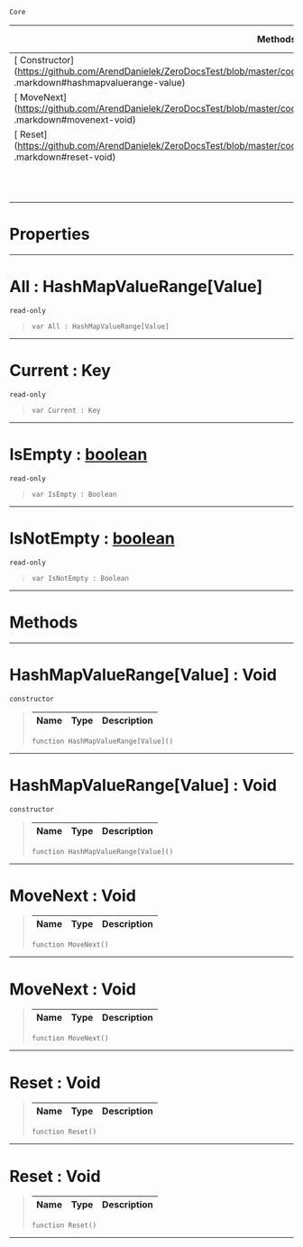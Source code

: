 `Core`

|Methods|Properties|Base Classes|Derived Classes|
|---|---|---|---|
|[ Constructor](https://github.com/ArendDanielek/ZeroDocsTest/blob/master/code_reference/zilch_base_types/hashmapvaluerange_value .markdown#hashmapvaluerange-value)|[ All](https://github.com/ArendDanielek/ZeroDocsTest/blob/master/code_reference/zilch_base_types/hashmapvaluerange_value .markdown#all-zero-engine-document)| | |
|[ MoveNext](https://github.com/ArendDanielek/ZeroDocsTest/blob/master/code_reference/zilch_base_types/hashmapvaluerange_value .markdown#movenext-void)|[ Current](https://github.com/ArendDanielek/ZeroDocsTest/blob/master/code_reference/zilch_base_types/hashmapvaluerange_value .markdown#current-key)| | |
|[ Reset](https://github.com/ArendDanielek/ZeroDocsTest/blob/master/code_reference/zilch_base_types/hashmapvaluerange_value .markdown#reset-void)|[ IsEmpty](https://github.com/ArendDanielek/ZeroDocsTest/blob/master/code_reference/zilch_base_types/hashmapvaluerange_value .markdown#isempty-zero-engine-docu)| | |
| |[ IsNotEmpty](https://github.com/ArendDanielek/ZeroDocsTest/blob/master/code_reference/zilch_base_types/hashmapvaluerange_value .markdown#isnotempty-zero-engine-d)| | |


 #  Properties


---  
 #  All : HashMapValueRange[Value]

 `read-only`

> 
> ``` lang=cpp, name=Zilch
> var All : HashMapValueRange[Value]


---  
 #  Current : Key

 `read-only`

> 
> ``` lang=cpp, name=Zilch
> var Current : Key


---  
 #  IsEmpty : [boolean](https://github.com/ArendDanielek/ZeroDocsTest/blob/master/code_reference/zilch_base_types/boolean.markdown)

 `read-only`

> 
> ``` lang=cpp, name=Zilch
> var IsEmpty : Boolean


---  
 #  IsNotEmpty : [boolean](https://github.com/ArendDanielek/ZeroDocsTest/blob/master/code_reference/zilch_base_types/boolean.markdown)

 `read-only`

> 
> ``` lang=cpp, name=Zilch
> var IsNotEmpty : Boolean


---  
 #  Methods


---  
 #  HashMapValueRange[Value] : Void

 `constructor`

> 
> |Name|Type|Description|
> |---|---|---|
> ``` lang=cpp, name=Zilch
> function HashMapValueRange[Value]()
> ``` 


---  
 #  HashMapValueRange[Value] : Void

 `constructor`

> 
> |Name|Type|Description|
> |---|---|---|
> ``` lang=cpp, name=Zilch
> function HashMapValueRange[Value]()
> ``` 


---  
 #  MoveNext : Void

> 
> |Name|Type|Description|
> |---|---|---|
> ``` lang=cpp, name=Zilch
> function MoveNext()
> ``` 


---  
 #  MoveNext : Void

> 
> |Name|Type|Description|
> |---|---|---|
> ``` lang=cpp, name=Zilch
> function MoveNext()
> ``` 


---  
 #  Reset : Void

> 
> |Name|Type|Description|
> |---|---|---|
> ``` lang=cpp, name=Zilch
> function Reset()
> ``` 


---  
 #  Reset : Void

> 
> |Name|Type|Description|
> |---|---|---|
> ``` lang=cpp, name=Zilch
> function Reset()
> ``` 


---  
 
  
  
  
  
  
  
  

 